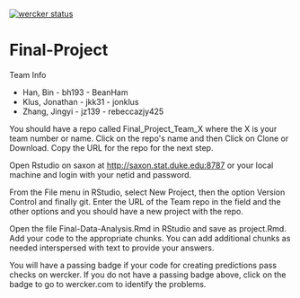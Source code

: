 [![wercker status](https://app.wercker.com/status/29e2680051ff67ae42ba70e72a45891a/s/master "wercker status")](https://app.wercker.com/project/byKey/29e2680051ff67ae42ba70e72a45891a)

# Final-Project<br/>

 Team Info

* Han, Bin - bh193 - BeanHam
* Klus, Jonathan - jkk31 - jonklus
* Zhang, Jingyi - jz139 - rebeccazjy425




You should have a repo called Final_Project_Team_X where the X is your team number or name. Click on the repo's name and then Click on Clone or Download. Copy the URL for the repo for the next step.

Open Rstudio on saxon at http://saxon.stat.duke.edu:8787 or your local machine and login with your netid and password.

From the File menu in RStudio, select New Project, then the option Version Control and finally git. Enter the URL of the Team repo in the field and the other options and you should have a new project with the repo.

Open the file Final-Data-Analysis.Rmd in RStudio and save as project.Rmd. Add your code to the appropriate chunks. You can add additional chunks as needed interspersed with text to provide your answers.

You will have a passing badge if your code for creating predictions pass checks on wercker. If you do not have a passing badge above, click on the badge to go to wercker.com to identify the problems.
